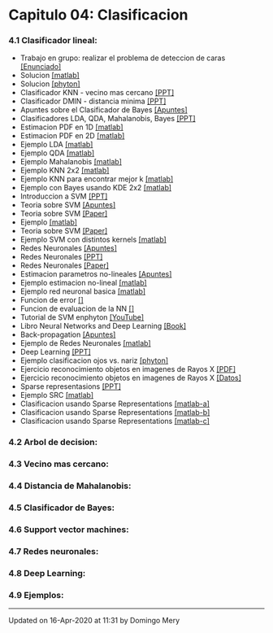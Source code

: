 
# Capitulo 04: Clasificacion
### 4.1 Clasificador lineal:
* Trabajo en grupo: realizar el problema de deteccion de caras [[Enunciado]](https://github.com/domingomery/patrones/blob/master/clases/Cap04_Clasificacion/tarea/*)
* Solucion [[matlab]](https://github.com/domingomery/patrones/blob/master/clases/Cap04_Clasificacion/matlab/PAT04_EjemploPCASFS.m)
* Solucion [[phyton]](https://github.com/domingomery/patrones/blob/master/clases/Cap04_Clasificacion/phyton/PAT04_EjemploPCASFS.py)
* Clasificador KNN - vecino mas cercano [[PPT]](https://github.com/domingomery/patrones/blob/master/clases/Cap04_Clasificacion/presentations/PAT04_KNN.pptx)
* Clasificador DMIN - distancia minima [[PPT]](https://github.com/domingomery/patrones/blob/master/clases/Cap04_Clasificacion/presentations/PAT04_dmin.pptx)
* Apuntes sobre el Clasificador de Bayes [[Apuntes]](https://github.com/domingomery/patrones/blob/master/clases/Cap04_Clasificacion/presentations/PAT04_ApuntesBayes.pdf)
* Clasificadores LDA, QDA, Mahalanobis, Bayes [[PPT]](https://github.com/domingomery/patrones/blob/master/clases/Cap04_Clasificacion/presentations/PAT04_LDA.pptx)
* Estimacion PDF en 1D [[matlab]](https://github.com/domingomery/patrones/blob/master/clases/Cap04_Clasificacion/matlab/PAT04_EstimationPDF.m)
* Estimacion PDF en 2D [[matlab]](https://github.com/domingomery/patrones/blob/master/clases/Cap04_Clasificacion/matlab/PAT04_EstimationPDF_2D.m)
* Ejemplo LDA [[matlab]](https://github.com/domingomery/patrones/blob/master/clases/Cap04_Clasificacion/matlab/PAT04_Classifier_LDA.m)
* Ejemplo QDA [[matlab]](https://github.com/domingomery/patrones/blob/master/clases/Cap04_Clasificacion/matlab/PAT04_Classifier_QDA.m)
* Ejemplo Mahalanobis [[matlab]](https://github.com/domingomery/patrones/blob/master/clases/Cap04_Clasificacion/matlab/PAT04_Classifier_Maha.m)
* Ejemplo KNN 2x2 [[matlab]](https://github.com/domingomery/patrones/blob/master/clases/Cap04_Clasificacion/matlab/PAT04_Classifier_KNN_k2.m)
* Ejemplo KNN para encontrar mejor k [[matlab]](https://github.com/domingomery/patrones/blob/master/clases/Cap04_Clasificacion/matlab/PAT04_Classifier_KNN_val.m)
* Ejemplo con Bayes usando KDE 2x2 [[matlab]](https://github.com/domingomery/patrones/blob/master/clases/Cap04_Clasificacion/matlab/PAT04_Classifier_Classifier_Bayes_KDE.m)
* Introduccion a SVM [[PPT]](https://github.com/domingomery/patrones/blob/master/clases/Cap04_Clasificacion/presentations/PAT04_SVM.pptx)
* Teoria sobre SVM [[Apuntes]](https://github.com/domingomery/patrones/blob/master/clases/Cap04_Clasificacion/presentations/PAT04_SVM_new.pdf)
* Teoria sobre SVM [[Paper]](https://github.com/domingomery/patrones/blob/master/clases/Cap04_Clasificacion/presentations/PAT04_SVM_Theory.pdf)
* Ejemplo [[matlab]](https://github.com/domingomery/patrones/blob/master/clases/Cap04_Clasificacion/matlab/PAT04_Classifier_SVM.m)
* Teoria sobre SVM [[Paper]](https://github.com/domingomery/patrones/blob/master/clases/Cap04_Clasificacion/papers/PAT04_SupportVectorMachines.pdf)
* Ejemplo SVM con distintos kernels [[matlab]](https://github.com/domingomery/patrones/blob/master/clases/Cap04_Clasificacion/matlab/PAT04_Classifier_SVM_Kernels.m)
* Redes Neuronales [[Apuntes]](https://github.com/domingomery/patrones/blob/master/clases/Cap04_Clasificacion/presentations/PAT04_RedesNeuronales_Apuntes.pdf)
* Redes Neuronales [[PPT]](https://github.com/domingomery/patrones/blob/master/clases/Cap04_Clasificacion/presentations/PAT04_NeuralNetworks.pptx)
* Redes Neuronales [[Paper]](https://github.com/domingomery/patrones/blob/master/clases/Cap04_Clasificacion/papers/PAT04_NeuralNetworks.pdf)
* Estimacion parametros no-lineales [[Apuntes]](https://github.com/domingomery/patrones/blob/master/clases/Cap04_Clasificacion/presentations/PAT04_EstimacionLin_NoLin.pdf)
* Ejemplo estimacion no-lineal [[matlab]](https://github.com/domingomery/patrones/blob/master/clases/Cap04_Clasificacion/matlab/PAT04_EstimacionNoLineal.m)
* Ejemplo red neuronal basica [[matlab]](https://github.com/domingomery/patrones/blob/master/clases/Cap04_Clasificacion/matlab/PAT04_basic_nn.m)
* Funcion de error [[]](https://github.com/domingomery/patrones/blob/master/clases/Cap04_Clasificacion/matlab/PAT04_nnerror.m)
* Funcion de evaluacion de la NN [[]](https://github.com/domingomery/patrones/blob/master/clases/Cap04_Clasificacion/matlab/PAT04_nntest.m)
* Tutorial de SVM enphyton [[YouTube]](https://www.youtube.com/watch?v=N1vOgolbjSc)
* Libro Neural Networks and Deep Learning [[Book]](https://link.springer.com/book/10.1007%2F978-3-319-94463-0)
* Back-propagation [[Apuntes]](https://github.com/domingomery/patrones/blob/master/clases/Cap04_Clasificacion/presentations/PAT04_BackPropagation.pdf)
* Ejemplo de Redes Neuronales [[matlab]](https://github.com/domingomery/patrones/blob/master/clases/Cap04_Clasificacion/matlab/PAT04_Classifier_NN.m)
* Deep Learning [[PPT]](https://github.com/domingomery/patrones/blob/master/clases/Cap04_Clasificacion/presentations/PAT04_CNN.pptx)
* Ejemplo clasificacion ojos vs. nariz [[phyton]](https://github.com/domingomery/patrones/blob/master/clases/Cap04_Clasificacion/python/eyenose)
* Ejercicio reconocimiento objetos en imagenes de Rayos X [[PDF]](https://github.com/domingomery/patrones/blob/master/clases/Cap04_Clasificacion/presentations/PAT04_EjercicioClassification.pdf)
* Ejercicio reconocimiento objetos en imagenes de Rayos X [[Datos]](https://github.com/domingomery/patrones/blob/master/clases/Cap04_Clasificacion/images/xray.zip)
* Sparse representasions [[PPT]](https://github.com/domingomery/patrones/blob/master/clases/Cap04_Clasificacion/presentations/PAT04_SparseRepresentations.pptx)
* Ejemplo SRC [[matlab]](https://github.com/domingomery/patrones/blob/master/clases/Cap04_Clasificacion/matlab/PAT04_SRC_faces.m)
* Clasificacion usando Sparse Representations [[matlab-a]](https://github.com/domingomery/patrones/blob/master/clases/Cap04_Clasificacion/matlab/PAT04_sparse_classification_a.m)
* Clasificacion usando Sparse Representations [[matlab-b]](https://github.com/domingomery/patrones/blob/master/clases/Cap04_Clasificacion/matlab/PAT04_sparse_classification_b.m)
* Clasificacion usando Sparse Representations [[matlab-c]](https://github.com/domingomery/patrones/blob/master/clases/Cap04_Clasificacion/matlab/PAT04_sparse_classification_c.m)
### 4.2 Arbol de decision:
### 4.3 Vecino mas cercano:
### 4.4 Distancia de Mahalanobis:
### 4.5 Clasificador de Bayes:
### 4.6 Support vector machines:
### 4.7 Redes neuronales:
### 4.8 Deep Learning:
### 4.9 Ejemplos:
---


Updated on 16-Apr-2020 at 11:31 by Domingo Mery
